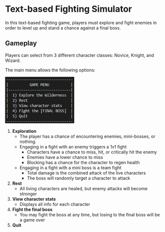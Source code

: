 # Text-based Fighting Simulator
In this text-based fighting game, players must explore and fight enemies in order to level up and stand a chance against a final boss.


## Gameplay
Players can select from 3 different character classes: Novice, Knight, and Wizard.

The main menu allows the following options:

![menu](images/demo_play.png)

1. **Exploration**
    * The player has a chance of encountering enemies, mini-bosses, or nothing.
    * Engaging in a fight with an enemy triggers a 1v1 fight
      * Characters have a chance to miss, hit, or critically hit the enemy
      * Enemies have a lower chance to miss
      * Blocking has a chance for the character to regen health
    * Engaging in a fight with a mini boss is a team fight
      * Total damage is the combined attack of the live characters
      * The boss will randomly target a character to attack
2. **Rest**
    * All living characters are healed, but enemy attacks will become stronger
3. **View character stats**
    * Displays all info for each character
4. **Fight the final boss**
    * You may fight the boss at any time, but losing to the final boss will be a game over
5. **Quit**

